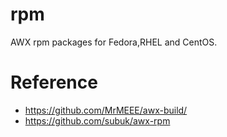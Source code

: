 # rpm
AWX rpm packages for Fedora,RHEL and CentOS.
# Reference
* https://github.com/MrMEEE/awx-build/
* https://github.com/subuk/awx-rpm
